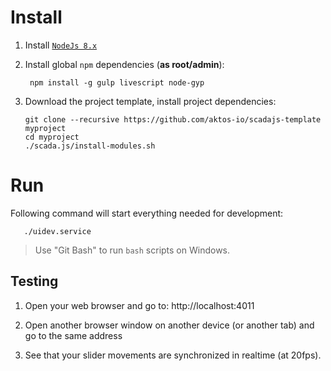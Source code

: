 # Install

1. Install [`NodeJs 8.x`](https://nodejs.org)

2. Install global `npm` dependencies (**as root/admin**):

        npm install -g gulp livescript node-gyp


3. Download the project template, install project dependencies:

       git clone --recursive https://github.com/aktos-io/scadajs-template myproject
       cd myproject
       ./scada.js/install-modules.sh

# Run

Following command will start everything needed for development:

       ./uidev.service

> Use "Git Bash" to run `bash` scripts on Windows.

## Testing

1. Open your web browser and go to: http://localhost:4011

2. Open another browser window on another device (or another tab) and go to the
same address

3. See that your slider movements are synchronized in realtime (at 20fps).
